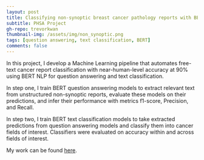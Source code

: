 ```yaml
---
layout: post
title: Classifying non-synoptic breast cancer pathology reports with BERT NLP.
subtitle: PHSA Project
gh-repo: trevorkwan
thumbnail-img: /assets/img/non_synoptic.png
tags: [question answering, text classification, BERT]
comments: false
---
```


In this project, I develop a Machine Learning pipeline that automates free-text cancer report classification with near-human-level accuracy at 90% using BERT NLP for question answering and text classification. 

In step one, I train BERT question answering models to extract relevant text from unstructured non-synoptic reports, evaluate these models on their predictions, and infer their performance with metrics f1-score, Precision, and Recall. 

In step two, I train BERT text classification models to take extracted predictions from question answering models and classify them into cancer fields of interest. Classifiers were evaluated on accuracy within and across fields of interest.

My work can be found [here](https://github.com/trevorkwan/Breast-Cancer-Non-Synoptic-Pathology-Reports-BERT-Classification).
